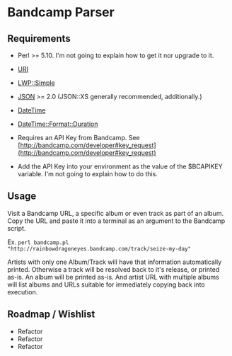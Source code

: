# Bandcamp Parser #

## Requirements ##

* Perl >= 5.10. I'm not going to explain how to get it nor upgrade to it.
* [URI](https://metacpan.org/pod/URI)
* [LWP::Simple](https://metacpan.org/pod/LWP::Simple)
* [JSON](https://metacpan.org/pod/JSON) >= 2.0 (JSON::XS generally recommended, additionally.)
* [DateTime](https://metacpan.org/pod/DateTime)
* [DateTime::Format::Duration](https://metacpan.org/pod/DateTime::Format::Duration)

* Requires an API Key from Bandcamp. See [http://bandcamp.com/developer#key_request](http://bandcamp.com/developer#key_request)
* Add the API Key into your environment as the value of the $BCAPIKEY variable. I'm not going to explain how to do this.

## Usage ##

Visit a Bandcamp URL, a specific album or even track as part of an album. Copy the URL and paste it into a terminal as an argument to the Bandcamp script.

Ex. `perl bandcamp.pl "http://rainbowdragoneyes.bandcamp.com/track/seize-my-day"`

Artists with only one Album/Track will have that information automatically printed. Otherwise a track will be resolved back to it's release, or printed as-is. An album will be printed as-is. And artist URL with multiple albums will list albums and URLs suitable for immediately copying back into execution.

## Roadmap / Wishlist ##

* Refactor
* Refactor
* Refactor
